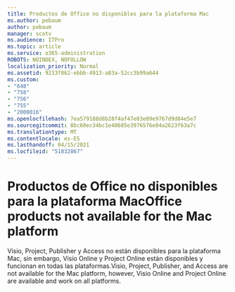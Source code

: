 ```yaml
---
title: Productos de Office no disponibles para la plataforma Mac
ms.author: pebaum
author: pebaum
manager: scotv
ms.audience: ITPro
ms.topic: article
ms.service: o365-administration
ROBOTS: NOINDEX, NOFOLLOW
localization_priority: Normal
ms.assetid: 9233f862-ebbb-4913-a83a-52cc3b99a644
ms.custom:
- "648"
- "758"
- "756"
- "755"
- "2000016"
ms.openlocfilehash: 7ea579188d8b28f4af47e03e09e9767d9d84e5e7
ms.sourcegitcommit: 8bc60ec34bc1e40685e3976576e04a2623f63a7c
ms.translationtype: MT
ms.contentlocale: es-ES
ms.lasthandoff: 04/15/2021
ms.locfileid: "51832867"
---
```

# <a name="office-products-not-available-for-the-mac-platform"></a><span data-ttu-id="39d5f-102">Productos de Office no disponibles para la plataforma Mac</span><span class="sxs-lookup"><span data-stu-id="39d5f-102">Office products not available for the Mac platform</span></span>

<span data-ttu-id="39d5f-103">Visio, Project, Publisher y Access no están disponibles para la plataforma Mac, sin embargo, Visio Online y Project Online están disponibles y funcionan en todas las plataformas.</span><span class="sxs-lookup"><span data-stu-id="39d5f-103">Visio, Project, Publisher, and Access are not available for the Mac platform, however, Visio Online and Project Online are available and work on all platforms.</span></span>
  